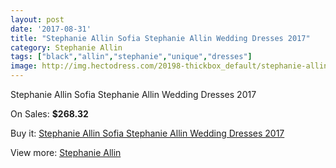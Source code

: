 ```yaml
---
layout: post
date: '2017-08-31'
title: "Stephanie Allin Sofia Stephanie Allin Wedding Dresses 2017"
category: Stephanie Allin
tags: ["black","allin","stephanie","unique","dresses"]
image: http://img.hectodress.com/20198-thickbox_default/stephanie-allin-sofia-stephanie-allin-wedding-dresses-2013.jpg
---
```

Stephanie Allin Sofia Stephanie Allin Wedding Dresses 2017

On Sales: **$268.32**
<a href="https://www.hectodress.com/stephanie-allin/9363-stephanie-allin-sofia-stephanie-allin-wedding-dresses-2013.html"><amp-img layout="responsive" width="600" height="600" src="//img.hectodress.com/20198-thickbox_default/stephanie-allin-sofia-stephanie-allin-wedding-dresses-2013.jpg" alt="Stephanie Allin Sofia Stephanie Allin Wedding Dresses 2017 0" /></a>
<a href="https://www.hectodress.com/stephanie-allin/9363-stephanie-allin-sofia-stephanie-allin-wedding-dresses-2013.html"><amp-img layout="responsive" width="600" height="600" src="//img.hectodress.com/20201-thickbox_default/stephanie-allin-sofia-stephanie-allin-wedding-dresses-2013.jpg" alt="Stephanie Allin Sofia Stephanie Allin Wedding Dresses 2017 1" /></a>
<a href="https://www.hectodress.com/stephanie-allin/9363-stephanie-allin-sofia-stephanie-allin-wedding-dresses-2013.html"><amp-img layout="responsive" width="600" height="600" src="//img.hectodress.com/20200-thickbox_default/stephanie-allin-sofia-stephanie-allin-wedding-dresses-2013.jpg" alt="Stephanie Allin Sofia Stephanie Allin Wedding Dresses 2017 2" /></a>
<a href="https://www.hectodress.com/stephanie-allin/9363-stephanie-allin-sofia-stephanie-allin-wedding-dresses-2013.html"><amp-img layout="responsive" width="600" height="600" src="//img.hectodress.com/20199-thickbox_default/stephanie-allin-sofia-stephanie-allin-wedding-dresses-2013.jpg" alt="Stephanie Allin Sofia Stephanie Allin Wedding Dresses 2017 3" /></a>

Buy it: [Stephanie Allin Sofia Stephanie Allin Wedding Dresses 2017](https://www.hectodress.com/stephanie-allin/9363-stephanie-allin-sofia-stephanie-allin-wedding-dresses-2013.html "Stephanie Allin Sofia Stephanie Allin Wedding Dresses 2017")

View more: [Stephanie Allin](https://www.hectodress.com/154-stephanie-allin "Stephanie Allin")